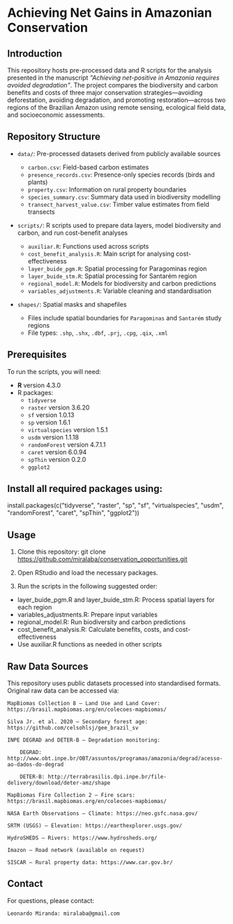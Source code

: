 # Achieving Net Gains in Amazonian Conservation

## Introduction

This repository hosts pre-processed data and R scripts for the analysis presented in the manuscript *"Achieving net-positive in Amazonia requires avoided degradation"*. The project compares the biodiversity and carbon benefits and costs of three major conservation strategies—avoiding deforestation, avoiding degradation, and promoting restoration—across two regions of the Brazilian Amazon using remote sensing, ecological field data, and socioeconomic assessments.

## Repository Structure

- `data/`: Pre-processed datasets derived from publicly available sources
  - `carbon.csv`: Field-based carbon estimates
  - `presence_records.csv`: Presence-only species records (birds and plants)
  - `property.csv`: Information on rural property boundaries
  - `species_summary.csv`: Summary data used in biodiversity modelling
  - `transect_harvest_value.csv`: Timber value estimates from field transects

- `scripts/`: R scripts used to prepare data layers, model biodiversity and carbon, and run cost-benefit analyses
  - `auxiliar.R`: Functions used across scripts
  - `cost_benefit_analysis.R`: Main script for analysing cost-effectiveness
  - `layer_buide_pgm.R`: Spatial processing for Paragominas region
  - `layer_buide_stm.R`: Spatial processing for Santarém region
  - `regional_model.R`: Models for biodiversity and carbon predictions
  - `variables_adjustments.R`: Variable cleaning and standardisation

- `shapes/`: Spatial masks and shapefiles
  - Files include spatial boundaries for `Paragominas` and `Santarém` study regions
  - File types: `.shp`, `.shx`, `.dbf`, `.prj`, `.cpg`, `.qix`, `.xml`

## Prerequisites

To run the scripts, you will need:

- **R** version 4.3.0
- R packages:
  - `tidyverse`
  - `raster` version 3.6.20
  - `sf` version 1.0.13
  - `sp` version 1.6.1
  - `virtualspecies` version 1.5.1
  - `usdm` version 1.1.18
  - `randomForest` version 4.7.1.1
  - `caret` version 6.0.94
  - `spThin` version 0.2.0
  - `ggplot2`

## Install all required packages using:

install.packages(c("tidyverse", "raster", "sp", "sf", "virtualspecies", "usdm", "randomForest", "caret", "spThin", "ggplot2"))


## Usage

1. Clone this repository: 
  git clone https://github.com/miralaba/conservation_opportunities.git

2. Open RStudio and load the necessary packages.

3. Run the scripts in the following suggested order:

  - layer_buide_pgm.R and layer_buide_stm.R: Process spatial layers for each region
  - variables_adjustments.R: Prepare input variables
  - regional_model.R: Run biodiversity and carbon predictions
  - cost_benefit_analysis.R: Calculate benefits, costs, and cost-effectiveness
  - Use auxiliar.R functions as needed in other scripts

## Raw Data Sources

This repository uses public datasets processed into standardised formats. Original raw data can be accessed via:

    MapBiomas Collection 8 – Land Use and Land Cover: https://brasil.mapbiomas.org/en/colecoes-mapbiomas/

    Silva Jr. et al. 2020 – Secondary forest age: https://github.com/celsohlsj/gee_brazil_sv

    INPE DEGRAD and DETER-B – Degradation monitoring:

        DEGRAD: http://www.obt.inpe.br/OBT/assuntos/programas/amazonia/degrad/acesso-ao-dados-do-degrad

        DETER-B: http://terrabrasilis.dpi.inpe.br/file-delivery/download/deter-amz/shape

    MapBiomas Fire Collection 2 – Fire scars: https://brasil.mapbiomas.org/en/colecoes-mapbiomas/

    NASA Earth Observations – Climate: https://neo.gsfc.nasa.gov/

    SRTM (USGS) – Elevation: https://earthexplorer.usgs.gov/

    HydroSHEDS – Rivers: https://www.hydrosheds.org/

    Imazon – Road network (available on request)

    SISCAR – Rural property data: https://www.car.gov.br/  

## Contact

For questions, please contact:

    Leonardo Miranda: miralaba@gmail.com